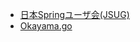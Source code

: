 * [日本Springユーザ会(JSUG)](https://jsug.doorkeeper.jp/)
* [Okayama.go]([https://jsug.doorkeeper.jp/](https://okayamago.connpass.com/))
